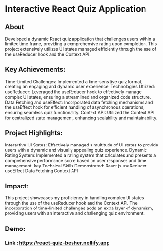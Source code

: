 # Interactive React Quiz Application

## About
Developed a dynamic React quiz application that challenges users within a limited time frame, providing a comprehensive rating upon completion. This project extensively utilizes UI states managed efficiently through the use of the useReducer hook and the Context API.

## Key Achievements:
Time-Limited Challenges: Implemented a time-sensitive quiz format, creating an engaging and dynamic user experience.
Technologies Utilized:
useReducer: Leveraged the useReducer hook to effectively manage complex UI states, ensuring a streamlined and organized code structure.
Data Fetching and useEffect: Incorporated data fetching mechanisms and the useEffect hook for efficient handling of asynchronous operations, ensuring seamless quiz functionality.
Context API: Utilized the Context API for centralized state management, enhancing scalability and maintainability.

## Project Highlights:
Interactive UI States: Effectively managed a multitude of UI states to provide users with a dynamic and visually appealing quiz experience.
Dynamic Rating System: Implemented a rating system that calculates and presents a comprehensive performance score based on user responses and time management.
Key Technical Skills Demonstrated:
React.js
useReducer
useEffect
Data Fetching
Context API

## Impact:
This project showcases my proficiency in handling complex UI states through the use of the useReducer hook and the Context API. The incorporation of time-limited challenges adds an extra layer of dynamism, providing users with an interactive and challenging quiz environment.

## Demo:
### Link : https://react-quiz-besher.netlify.app
